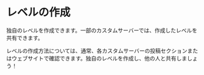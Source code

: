 # レベルの作成

独自のレベルを作成できます。一部のカスタムサーバーでは、作成したレベルを共有できます。

レベルの作成方法については、通常、各カスタムサーバーの投稿セクションまたはウェブサイトで確認できます。独自のレベルを作成し、他の人と共有しましょう！
